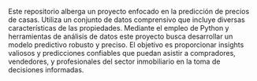 Este repositorio alberga un proyecto enfocado en la predicción de precios de casas. Utiliza un conjunto de datos comprensivo que incluye diversas características de las propiedades. Mediante el empleo de Python y herramientas de análisis de datos este proyecto busca desarrollar un modelo predictivo robusto y preciso. El objetivo es proporcionar insights valiosos y predicciones confiables que puedan asistir a compradores, vendedores, y profesionales del sector inmobiliario en la toma de decisiones informadas.
